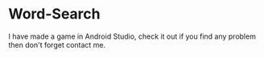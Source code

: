# Word-Search
I have made a game in Android Studio, check it out if you find any problem then don't forget contact me.
